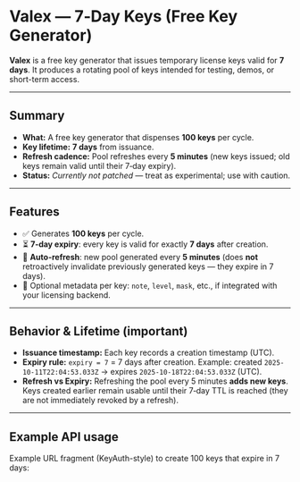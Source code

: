# Valex — 7‑Day Keys (Free Key Generator)

**Valex** is a free key generator that issues temporary license keys valid for **7 days**. It produces a rotating pool of keys intended for testing, demos, or short-term access.

---

## Summary
- **What:** A free key generator that dispenses **100 keys** per cycle.  
- **Key lifetime:** **7 days** from issuance.  
- **Refresh cadence:** Pool refreshes every **5 minutes** (new keys issued; old keys remain valid until their 7‑day expiry).  
- **Status:** *Currently not patched* — treat as experimental; use with caution.

---

## Features
- ✅ Generates **100 keys** per cycle.  
- ⏳ **7‑day expiry**: every key is valid for exactly **7 days** after creation.  
- 🔁 **Auto-refresh**: new pool generated every **5 minutes** (does **not** retroactively invalidate previously generated keys — they expire in 7 days).  
- 📝 Optional metadata per key: `note`, `level`, `mask`, etc., if integrated with your licensing backend.

---

## Behavior & Lifetime (important)
- **Issuance timestamp:** Each key records a creation timestamp (UTC).  
- **Expiry rule:** `expiry = 7` = 7 days after creation. Example: created `2025-10-11T22:04:53.033Z` → expires `2025-10-18T22:04:53.033Z` (UTC).  
- **Refresh vs Expiry:** Refreshing the pool every 5 minutes **adds new keys**. Keys created earlier remain usable until their 7‑day TTL is reached (they are not immediately revoked by a refresh).

---

## Example API usage
Example URL fragment (KeyAuth-style) to create 100 keys that expire in 7 days:
